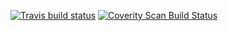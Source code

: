 [![Travis build status](https://travis-ci.org/binhfile/library.svg)](https://travis-ci.org/binhfile/library)
[![Coverity Scan Build Status](https://scan.coverity.com/projects/13020/badge.svg)](https://scan.coverity.com/projects/binhfile-library)
